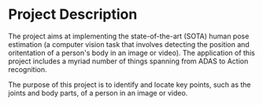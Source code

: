 # Project Description
The project aims at implementing the state-of-the-art (SOTA) human pose estimation (a computer vision task that involves detecting the position and oritentation of a person's body in an image or video). The application of this project includes a myriad number of things spanning from ADAS to Action recognition.

The purpose of this project is to identify and locate key points, such as the joints and body parts, of a person in an image or video.